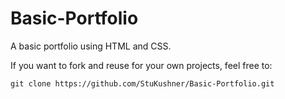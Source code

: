 # Basic-Portfolio

A basic portfolio using HTML and CSS.

If you want to fork and reuse for your own projects, feel free to:

`git clone https://github.com/StuKushner/Basic-Portfolio.git`
